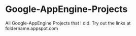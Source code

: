 Google-AppEngine-Projects
=========================

All Google-AppEngine Projects that I did.  Try out the links at foldername.appspot.com
